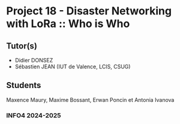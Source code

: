 # Project 18 - Disaster Networking with LoRa :: Who is Who

## Tutor(s)
* Didier DONSEZ
* Sébastien JEAN (IUT de Valence, LCIS, CSUG)


## Students

Maxence Maury, Maxime Bossant, Erwan Poncin et Antonia Ivanova 

### INFO4 2024-2025

